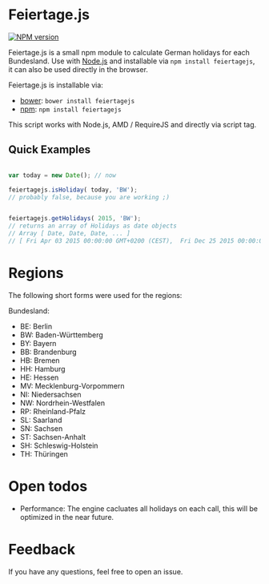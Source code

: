 # Feiertage.js

[![NPM version](http://img.shields.io/npm/v/async.svg)](https://www.npmjs.org/package/feiertagejs)


Feiertage.js is a small npm module to calculate German holidays for each Bundesland.
Use with [Node.js](http://nodejs.org) and installable via `npm install feiertagejs`,
it can also be used directly in the browser.

Feiertage.js is installable via:

- [bower](http://bower.io/): `bower install feiertagejs`
- [npm](http://npm.io/): `npm install feiertagejs`



This script works with Node.js, AMD / RequireJS and directly via script tag.
## Quick Examples

```javascript

var today = new Date(); // now

feiertagejs.isHoliday( today, 'BW');
// probably false, because you are working ;)


feiertagejs.getHolidays( 2015, 'BW');
// returns an array of Holidays as date objects
// Array [ Date, Date, Date, ... ]
// [ Fri Apr 03 2015 00:00:00 GMT+0200 (CEST),  Fri Dec 25 2015 00:00:00 GMT+0100 (CET), ...]

```

# Regions

The following short forms were used for the regions:


 Bundesland:
 * 	BE: Berlin
 * 	BW: Baden-Württemberg
 * 	BY: Bayern
 * 	BB: Brandenburg
 * 	HB: Bremen
 * 	HH: Hamburg
 * 	HE: Hessen
 * 	MV: Mecklenburg-Vorpommern
 * 	NI: Niedersachsen
 * 	NW: Nordrhein-Westfalen
 * 	RP: Rheinland-Pfalz
 * 	SL: Saarland
 * 	SN: Sachsen
 * 	ST: Sachsen-Anhalt
 * 	SH: Schleswig-Holstein
 * 	TH: Thüringen

# Open todos

* Performance: The engine cacluates all holidays on each call, this will be optimized in the near future.



# Feedback

If you have any questions, feel free to open an issue.
